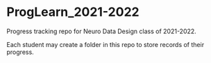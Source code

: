 # ProgLearn_2021-2022
Progress tracking repo for Neuro Data Design class of 2021-2022.

Each student may create a folder in this repo to store records of their progress.
